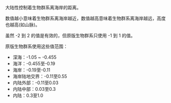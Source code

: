 大陆性控制着生物群系离海岸的距离。

数值越小意味着生物群系离海岸越近，数值越高意味着生物群系离海岸越远，高度也越高(如山脉)。

虽然 -2 到 2 的值是有效的，但原版生物群系只使用 -1 到 1 的值。

原版生物群系使用这些值范围：

* 深海：-1.05 ~ -0.455
* 海洋：-0.455至-0.19
* 海岸：-0.19至-0.11
* 海岸陆地交界：-0.11至0.55
* 内陆外部：-0.11至0.03
* 内陆中部：0.03至0.3
* 内陆：0.3至1.0